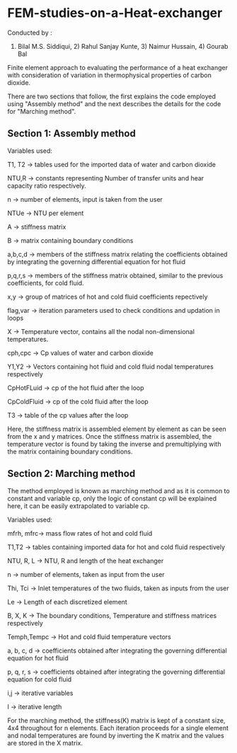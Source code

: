 # FEM-studies-on-a-Heat-exchanger
Conducted by : 
1) Bilal M.S. Siddiqui, 2) Rahul Sanjay Kunte, 3) Naimur Hussain, 4) Gourab Bal

Finite element approach to evaluating the performance of a heat exchanger with consideration of variation in thermophysical properties of carbon dioxide.

There are two sections that follow, the first explains the code employed using "Assembly method" and the next describes the details for the code for "Marching method".


Section 1: Assembly method
-
Variables used: 

 T1, T2 -> tables used for the imported data of water and carbon dioxide 

 NTU,R -> constants representing Number of transfer units and hear capacity ratio respectively. 

 n -> number of elements, input is taken from the user

 NTUe -> NTU per element 

 A -> stiffness matrix

 B -> matrix containing boundary conditions

 a,b,c,d -> members of the stiffness matrix relating the coefficients obtained by integrating the governing differential equation for hot fluid

 p,q,r,s -> members of the stiffness matrix obtained, similar to the previous coefficients, for cold fluid.

 x,y -> group of matrices of hot and cold fluid coefficients repectively 

 flag,var -> iteration parameters used to check conditions and updation in loops

 X -> Temperature vector, contains all the nodal non-dimensional temperatures.

 cph,cpc -> Cp values of water and carbon dioxide

 Y1,Y2 -> Vectors containing hot fluid and cold fluid nodal temperatures respectively

 CpHotFLuid -> cp of the hot fluid after the loop

 CpColdFluid -> cp of the cold fluid after the loop

 T3 -> table of the cp values after the loop
 
 
 Here, the stiffness matrix is assembled element by element as can be seen from the x and y matrices. 
 Once the stiffness matrix is assembled, the temperature vector is found by taking the inverse and premultiplying with the matrix containing boundary conditions.
 
 
 
 
 Section 2: Marching method
 -
 The method employed is known as marching method and as it is common to constant and variable cp, only the logic of constant cp will be explained here, it can be easily extrapolated to variable cp.
 
Variables used:

  mfrh, mfrc-> mass flow rates of hot and cold fluid
  
  T1,T2 -> tables containing imported data for hot and cold fluid respectively
  
  NTU, R, L -> NTU, R and length of the heat exchanger
  
  n -> number of elements, taken as input from the user
  
  Thi, Tci -> Inlet temperatures of the two fluids, taken as inputs from the user
  
  Le -> Length of each discretized element
  
  B, X, K -> The boundary conditions, Temperature and stiffness matrices respectively
  
  Temph,Tempc -> Hot and cold fluid temperature vectors
  
  a, b, c, d -> coefficients obtained after integrating the governing differential equation for hot fluid
  
  p, q, r, s -> coefficients obtained after integrating the governing differential equation for cold fluid

  i,j -> iterative variables 
  
  l -> iterative length
  
  
  
For the marching method, the stiffness(K) matrix is kept of a constant size, 4x4 throughout for n elements. Each iteration proceeds for a single element and nodal     temperatures are found by inverting the K matrix and the values are stored in the X matrix.
